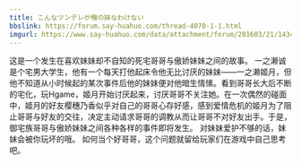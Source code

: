 ```yaml
---
title: こんなツンデレが俺の妹なわけない
bbslink: https://forum.say-huahuo.com/thread-4070-1-1.html
imgurl: https://www.say-huahuo.com/data/attachment/forum/201603/21/143422hxkyketzjbn7syrk.jpg
---
```


这是一个发生在喜欢妹妹却不自知的死宅哥哥与傲娇妹妹之间的故事。
一之濑诚是个宅男大学生，他有一个每天打他起床令他无比讨厌的妹妹——一之濑姬月，但他不知道从小时候起的某次事件后他的妹妹便对他暗生情愫。看到哥哥长大后不断的宅化，玩Hgame，姬月开始讨厌起来，讨厌哥哥不关注她。在一次偶然的碰面中，姬月的好友樱穗乃香似乎对自己的哥哥心存好感，感到爱情危机的姬月为了阻止哥哥与好友的交往，决定主动请求哥哥的调教从而让哥哥不对好友出手。于是，御宅族哥哥与傲娇妹妹之间各种各样的事件即将发生。
对妹妹爱护不够的话，妹妹会被你玩坏的哦。
如何当个好哥哥，这个问题就留给玩家们在游戏中自己思考吧。<!--more-->
